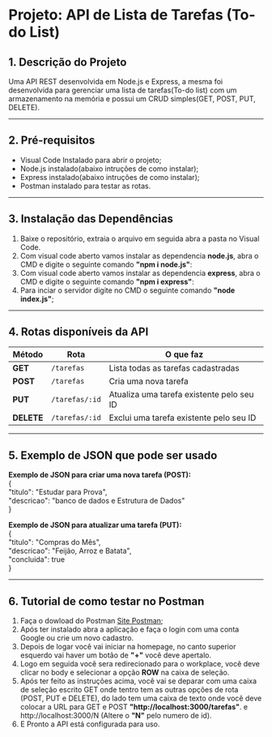 # Projeto: API de Lista de Tarefas (To-do List)

## 1. Descrição do Projeto
Uma API REST desenvolvida em Node.js e Express, a mesma foi desenvolvida para gerenciar uma lista de tarefas(To-do list) com um armazenamento na memória
e possui um CRUD simples(GET, POST, PUT, DELETE).

---

## 2. Pré-requisitos
- Visual Code Instalado para abrir o projeto;
- Node.js instalado(abaixo intruções de como instalar);
- Express instalado(abaixo intruções de como instalar);
- Postman instalado para testar as rotas.

---

## 3. Instalação das Dependências
1. Baixe o repositório, extraia o arquivo em seguida abra a pasta no Visual Code.
2. Com visual code aberto vamos instalar as dependencia **node.js**, abra o CMD e digite o seguinte comando **"npm i node.js"**:
3. Com visual code aberto vamos instalar as dependencia **express**, abra o CMD e digite o seguinte comando **"npm i express"**:
4. Para inciar o servidor digite no CMD o seguinte comando **"node index.js"**;

---

## 4. Rotas disponíveis da API

| **Método** |**Rota**        |**O que faz**                                                  |
| ---------- | -------------- | ------------------------------------------------------------- |
| **GET**    | `/tarefas`     | Lista todas as tarefas cadastradas                            |
| **POST**   | `/tarefas`     | Cria uma nova tarefa                                          |
| **PUT**    | `/tarefas/:id` | Atualiza uma tarefa existente pelo seu ID                     |
| **DELETE** | `/tarefas/:id` | Exclui uma tarefa existente pelo seu ID                       |

---

## 5. Exemplo de JSON que pode ser usado  
**Exemplo de JSON para criar uma nova tarefa (POST):**   
{  
  "titulo": "Estudar para Prova",  
  "descricao": "banco de dados e Estrutura de Dados"  
}  

**Exemplo de JSON para atualizar uma tarefa (PUT):**  
{  
 "titulo": "Compras do Mês",  
 "descricao": "Feijão, Arroz e Batata",   
 "concluida": true  
}  

---
## 6. Tutorial de como testar no Postman
1. Faça o dowload do Postman <a href="https://www.postman.com/downloads/">Site Postman</a>;
2. Após ter instalado abra a aplicação e faça o login com uma conta Google ou crie um novo cadastro.
3. Depois de logar você vai iniciar na homepage, no canto superior esquerdo vai haver um botão de **"+"** você deve apertalo.
4. Logo em seguida você sera redirecionado para o workplace, você deve clicar no body e selecionar a opção **ROW** na caixa de seleção.
5. Após ter feito as instruções acima, você vai se deparar com uma caixa de seleção escrito GET onde tentro tem as outras opções de rota (POST, PUT e DELETE), do lado tem uma caixa de texto onde você deve colocar a URL para GET e POST **"http://localhost:3000/tarefas"**. e http://localhost:3000/N (Altere o **"N"** pelo numero de id).
6. E Pronto a API está configurada para uso.

